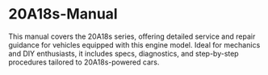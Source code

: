 # 20A18s-Manual
This manual covers the 20A18s series, offering detailed service and repair guidance for vehicles equipped with this engine model. Ideal for mechanics and DIY enthusiasts, it includes specs, diagnostics, and step-by-step procedures tailored to 20A18s-powered cars.
